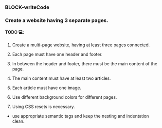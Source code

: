 ### BLOCK-writeCode

### Create a website having 3 separate pages.

#### TODO 💻:

1. Create a multi-page website, having at least three pages connected.

2. Each page must have one header and footer.

3. In between the header and footer, there must be the main content of the page.

4. The main content must have at least two articles.

5. Each article must have one image.

6. Use different background colors for different pages.

7. Using CSS resets is necessary.

- use appropriate semantic tags and keep the nesting and indentation clean.
